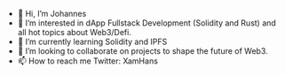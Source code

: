 - 👋 Hi, I’m Johannes
- 👀 I’m interested in dApp Fullstack Development (Solidity and Rust) and all hot topics about Web3/Defi.
- 🌱 I’m currently learning Solidity and IPFS
- 💞️ I’m looking to collaborate on projects to shape the future of Web3.
- 📫 How to reach me Twitter: XamHans

<!---
XamHans/XamHans is a ✨ special ✨ repository because its `README.md` (this file) appears on your GitHub profile.
You can click the Preview link to take a look at your changes.
--->
